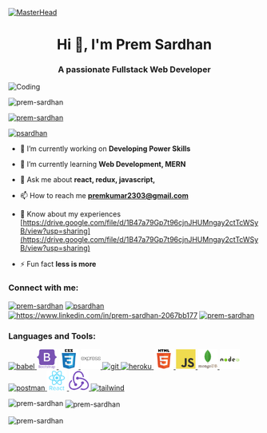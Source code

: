 
[![MasterHead](https://camo.githubusercontent.com/ba9f3bd30647e352a3f5e1e45eb45c6ec7bad6155cd16aaedf4a426738da0ca5/68747470733a2f2f696e646f616e616c79746963612e636f6d2f7374617469632f696d616765732f62616e6e6572722e676966)](https://prem-sardhan.io)

<h1 align="center">Hi 👋, I'm Prem Sardhan</h1>
<h3 align="center">A passionate Fullstack Web Developer</h3>


<img  alt="Coding" width="400" src="https://ca.slack-edge.com/T039D3USF2Q-U03EH4PUPGA-3f4625bae7d9-512">




<p align="left"> <img src="https://komarev.com/ghpvc/?username=prem-sardhan&label=Profile%20views&color=0e75b6&style=flat" alt="prem-sardhan" /> </p>

<p align="left"> <a href="https://github.com/ryo-ma/github-profile-trophy"><img src="https://github-profile-trophy.vercel.app/?username=prem-sardhan" alt="prem-sardhan" /></a> </p>

<p align="left"> <a href="https://twitter.com/psardhan" target="blank"><img src="https://img.shields.io/twitter/follow/psardhan?logo=twitter&style=for-the-badge" alt="psardhan" /></a> </p>

- 🔭 I’m currently working on **Developing Power Skills**

- 🌱 I’m currently learning **Web Development, MERN**

- 💬 Ask me about **react, redux, javascript,**

- 📫 How to reach me **premkumar2303@gmail.com**

- 📄 Know about my experiences [https://drive.google.com/file/d/1B47a79Gp7t96cjnJHUMngay2ctTcWSyB/view?usp=sharing](https://drive.google.com/file/d/1B47a79Gp7t96cjnJHUMngay2ctTcWSyB/view?usp=sharing)

- ⚡ Fun fact **less is more**

<h3 align="left">Connect with me:</h3>
<p align="left">
<a href="https://dev.to/prem-sardhan" target="blank"><img align="center" src="https://raw.githubusercontent.com/rahuldkjain/github-profile-readme-generator/master/src/images/icons/Social/devto.svg" alt="prem-sardhan" height="30" width="40" /></a>
<a href="https://twitter.com/psardhan" target="blank"><img align="center" src="https://raw.githubusercontent.com/rahuldkjain/github-profile-readme-generator/master/src/images/icons/Social/twitter.svg" alt="psardhan" height="30" width="40" /></a>
<a href="https://linkedin.com/in/https://www.linkedin.com/in/prem-sardhan-2067bb177" target="blank"><img align="center" src="https://raw.githubusercontent.com/rahuldkjain/github-profile-readme-generator/master/src/images/icons/Social/linked-in-alt.svg" alt="https://www.linkedin.com/in/prem-sardhan-2067bb177" height="30" width="40" /></a>
<a href="https://codesandbox.com/prem-sardhan" target="blank"><img align="center" src="https://raw.githubusercontent.com/rahuldkjain/github-profile-readme-generator/master/src/images/icons/Social/codesandbox.svg" alt="prem-sardhan" height="30" width="40" /></a>
</p>

<h3 align="left">Languages and Tools:</h3>
<p align="left"> <a href="https://babeljs.io/" target="_blank" rel="noreferrer"> <img src="https://www.vectorlogo.zone/logos/babeljs/babeljs-icon.svg" alt="babel" width="40" height="40"/> </a> <a href="https://getbootstrap.com" target="_blank" rel="noreferrer"> <img src="https://raw.githubusercontent.com/devicons/devicon/master/icons/bootstrap/bootstrap-plain-wordmark.svg" alt="bootstrap" width="40" height="40"/> </a> <a href="https://www.w3schools.com/css/" target="_blank" rel="noreferrer"> <img src="https://raw.githubusercontent.com/devicons/devicon/master/icons/css3/css3-original-wordmark.svg" alt="css3" width="40" height="40"/> </a> <a href="https://expressjs.com" target="_blank" rel="noreferrer"> <img src="https://raw.githubusercontent.com/devicons/devicon/master/icons/express/express-original-wordmark.svg" alt="express" width="40" height="40"/> </a> <a href="https://git-scm.com/" target="_blank" rel="noreferrer"> <img src="https://www.vectorlogo.zone/logos/git-scm/git-scm-icon.svg" alt="git" width="40" height="40"/> </a> <a href="https://heroku.com" target="_blank" rel="noreferrer"> <img src="https://www.vectorlogo.zone/logos/heroku/heroku-icon.svg" alt="heroku" width="40" height="40"/> </a> <a href="https://www.w3.org/html/" target="_blank" rel="noreferrer"> <img src="https://raw.githubusercontent.com/devicons/devicon/master/icons/html5/html5-original-wordmark.svg" alt="html5" width="40" height="40"/> </a> <a href="https://developer.mozilla.org/en-US/docs/Web/JavaScript" target="_blank" rel="noreferrer"> <img src="https://raw.githubusercontent.com/devicons/devicon/master/icons/javascript/javascript-original.svg" alt="javascript" width="40" height="40"/> </a> <a href="https://www.mongodb.com/" target="_blank" rel="noreferrer"> <img src="https://raw.githubusercontent.com/devicons/devicon/master/icons/mongodb/mongodb-original-wordmark.svg" alt="mongodb" width="40" height="40"/> </a> <a href="https://nodejs.org" target="_blank" rel="noreferrer"> <img src="https://raw.githubusercontent.com/devicons/devicon/master/icons/nodejs/nodejs-original-wordmark.svg" alt="nodejs" width="40" height="40"/> </a> <a href="https://postman.com" target="_blank" rel="noreferrer"> <img src="https://www.vectorlogo.zone/logos/getpostman/getpostman-icon.svg" alt="postman" width="40" height="40"/> </a> <a href="https://reactjs.org/" target="_blank" rel="noreferrer"> <img src="https://raw.githubusercontent.com/devicons/devicon/master/icons/react/react-original-wordmark.svg" alt="react" width="40" height="40"/> </a> <a href="https://redux.js.org" target="_blank" rel="noreferrer"> <img src="https://raw.githubusercontent.com/devicons/devicon/master/icons/redux/redux-original.svg" alt="redux" width="40" height="40"/> </a> <a href="https://tailwindcss.com/" target="_blank" rel="noreferrer"> <img src="https://www.vectorlogo.zone/logos/tailwindcss/tailwindcss-icon.svg" alt="tailwind" width="40" height="40"/> </a> </p>

<p><img align="left" src="https://github-readme-stats.vercel.app/api/top-langs?username=prem-sardhan&show_icons=true&locale=en&layout=compact" alt="prem-sardhan" /></p>

<p>&nbsp;<img align="center" src="https://github-readme-stats.vercel.app/api?username=prem-sardhan&show_icons=true&locale=en" alt="prem-sardhan" /></p>

<p><img align="center" src="https://github-readme-streak-stats.herokuapp.com/?user=prem-sardhan&" alt="prem-sardhan" /></p>

